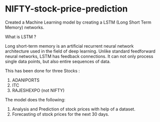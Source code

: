 # NIFTY-stock-price-prediction
Created a Machine Learning model by creating a LSTM (Long Short Term Memory) networks.

What is LSTM ?

Long short-term memory is an artificial recurrent neural network architecture used in the field of deep learning. Unlike standard feedforward neural networks, LSTM has feedback connections. It can not only process single data points, but also entire sequences of data.

This has been done for three Stocks :

1. ADANIPORTS
2. ITC
3. RAJESHEXPO (not NIFTY)

The model does the following:

1. Analysis and Prediction of stock prices with help of a dataset.
2. Forecasting of stock prices for the next 30 days.
